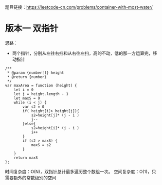 题目链接：https://leetcode-cn.com/problems/container-with-most-water/
# 版本一 双指针
思路：
- 两个指针，分别从左往右扫和从右往左扫，高的不动，低的那一方运算完，移动指针
```
/**
 * @param {number[]} height
 * @return {number}
 */
var maxArea = function (height) {
    let i = 0
    let j = height.length - 1
    let maxS = 0
    while (i < j) {
        var s2 = 0
        if( height[i]> height[j]){
            s2=height[j]* (j - i )
            j--
        }else{
            s2=height[i]* (j - i )
            i++
        }
        if (s2 > maxS) {
            maxS = s2
        }
    }
    return maxS
};
```
时间复杂度：O(N)，双指针总计最多遍历整个数组一次。
空间复杂度：O(1)，只需要额外的常数级别的空间
